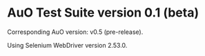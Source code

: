 AuO Test Suite version 0.1 (beta)
===

Corresponding AuO version: v0.5 (pre-release).

Using Selenium WebDriver version 2.53.0.
